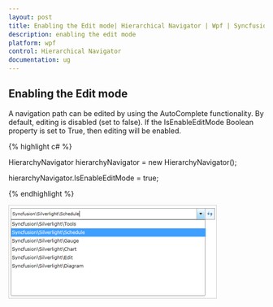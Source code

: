```yaml
---
layout: post
title: Enabling the Edit mode| Hierarchical Navigator | Wpf | Syncfusion
description: enabling the edit mode
platform: wpf
control: Hierarchical Navigator
documentation: ug
---
```


## Enabling the Edit mode

A navigation path can be edited by using the AutoComplete functionality. By default, editing is disabled (set to false). If the IsEnableEditMode Boolean property is set to True, then editing will be enabled.


{% highlight c# %}


HierarchyNavigator hierarchyNavigator = new HierarchyNavigator();

hierarchyNavigator.IsEnableEditMode = true;


{% endhighlight  %}


![](Enabling-the-Edit-mode_images/Enabling-the-Edit-mode_img1.png)



